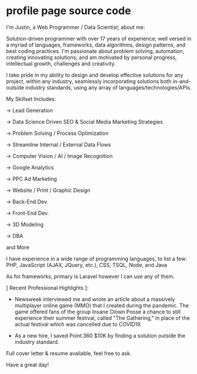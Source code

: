 # profile page source code

I'm Justin, a Web Programmer / Data Scientist, about me:

Solution-driven programmer with over 17 years of experience; well versed in a myriad of languages, frameworks, data algorithms, design patterns, and best coding practices. I'm passionate about problem solving, automation, creating innovating solutions; and am motivated by personal progress, intellectual growth, challenges and creativity.

I take pride in my ability to design and develop effective solutions for any project, within any industry, seamlessly incorporating solutions both in-and-outside industry standards, using any array of languages/technologies/APIs.

My Skillset Includes:

→ Lead Generation

→ Data Science Driven SEO &amp; Social Media Marketing Strategies

→ Problem Solving / Process Optimization

→ Streamline Internal / External Data Flows

→ Computer Vision / AI / Image Recognition

→ Google Analytics

→ PPC Ad Marketing

→ Website / Print / Graphic Design

→ Back-End Dev.

→ Front-End Dev.

→ 3D Modeling

→ DBA

and More

I have experience in a wide range of programming languages, to list a few: PHP, JavaScript (AJAX, JQuery, etc.), CSS, TSQL, Node, and Java

As for frameworks, primary is Laravel however I can use any of them.

[ Recent Professional Highlights ]:

- Newsweek interviewed me and wrote an article about a massively multiplayer online game (MMO) that I created during the pandemic. The game offered fans of the group Insane Clown Posse a chance to still experience their summer festival, called "The Gathering," in place of the actual festival which was cancelled due to COVID19.

- As a new hire, I saved Point.360 $10K by finding a solution outside the industry standard. 

Full cover letter & resume available, feel free to ask.

Have a great day!
